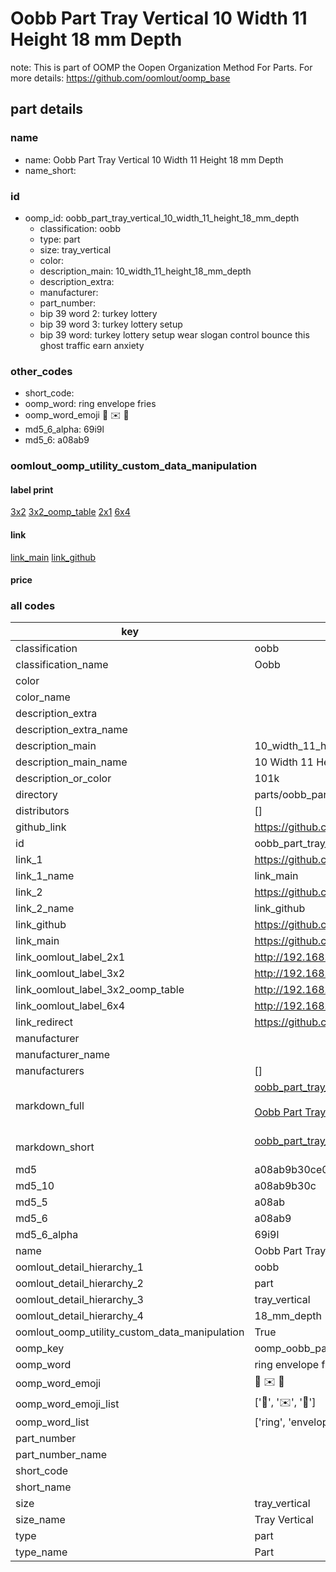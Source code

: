 # Oobb Part Tray Vertical 10 Width 11 Height 18 mm Depth  

note: This is part of OOMP the Oopen Organization Method For Parts. For more details: https://github.com/oomlout/oomp_base

##  part details
  







### name
* name: Oobb Part Tray Vertical 10 Width 11 Height 18 mm Depth
* name_short: 
### id
* oomp_id: oobb_part_tray_vertical_10_width_11_height_18_mm_depth
  * classification: oobb
  * type: part
  * size: tray_vertical
  * color: 
  * description_main: 10_width_11_height_18_mm_depth
  * description_extra: 
  * manufacturer: 
  * part_number: 
  * bip 39 word 2: turkey lottery
  * bip 39 word 3: turkey lottery setup
  * bip 39 word: turkey lottery setup wear slogan control bounce this ghost traffic earn anxiety

### other_codes
* short_code: 
* oomp_word: ring envelope fries
* oomp_word_emoji :ring: :envelope: :fries:
* md5_6_alpha: 69i9l
* md5_6: a08ab9






### oomlout_oomp_utility_custom_data_manipulation
#### label print
[3x2](http://192.168.1.245:1112/?label=oomp%2069i9l)
[3x2_oomp_table](http://192.168.1.108:1112/?label=oomp%2069i9l)
[2x1](http://192.168.1.242:1112/?label=oomp%2069i9l)
[6x4](http://192.168.1.55:1112/?label=oomp%2069i9l)    

#### link

[link_main](https://github.com/oomlout/oomlout_oomp_version_1_messy/tree/main/parts/oobb_part_tray_vertical_10_width_11_height_18_mm_depth) [link_github](https://github.com/oomlout/oomlout_oomp_version_1_messy/tree/main/parts/oobb_part_tray_vertical_10_width_11_height_18_mm_depth)                             

#### price







### all codes 
| key | value |  
| --- | --- |  
| classification | oobb |  
| classification_name | Oobb |  
| color |  |  
| color_name |  |  
| description_extra |  |  
| description_extra_name |  |  
| description_main | 10_width_11_height_18_mm_depth |  
| description_main_name | 10 Width 11 Height 18 mm Depth |  
| description_or_color | 101k |  
| directory | parts/oobb_part_tray_vertical_10_width_11_height_18_mm_depth |  
| distributors | [] |  
| github_link | https://github.com/oomlout/oomlout_oomp_part_src/tree/main/parts/oobb_part_tray_vertical_10_width_11_height_18_mm_depth |  
| id | oobb_part_tray_vertical_10_width_11_height_18_mm_depth |  
| link_1 | https://github.com/oomlout/oomlout_oomp_version_1_messy/tree/main/parts/oobb_part_tray_vertical_10_width_11_height_18_mm_depth |  
| link_1_name | link_main |  
| link_2 | https://github.com/oomlout/oomlout_oomp_version_1_messy/tree/main/parts/oobb_part_tray_vertical_10_width_11_height_18_mm_depth |  
| link_2_name | link_github |  
| link_github | https://github.com/oomlout/oomlout_oomp_version_1_messy/tree/main/parts/oobb_part_tray_vertical_10_width_11_height_18_mm_depth |  
| link_main | https://github.com/oomlout/oomlout_oomp_version_1_messy/tree/main/parts/oobb_part_tray_vertical_10_width_11_height_18_mm_depth |  
| link_oomlout_label_2x1 | http://192.168.1.242:1112/?label=oomp%2069i9l |  
| link_oomlout_label_3x2 | http://192.168.1.245:1112/?label=oomp%2069i9l |  
| link_oomlout_label_3x2_oomp_table | http://192.168.1.108:1112/?label=oomp%2069i9l |  
| link_oomlout_label_6x4 | http://192.168.1.55:1112/?label=oomp%2069i9l |  
| link_redirect | https://github.com/oomlout/oomlout_oomp_version_1_messy/tree/main/parts/oobb_part_tray_vertical_10_width_11_height_18_mm_depth |  
| manufacturer |  |  
| manufacturer_name |  |  
| manufacturers | [] |  
| markdown_full | [oobb_part_tray_vertical_10_width_11_height_18_mm_depth](none)<br>[](none)<br>[Oobb Part Tray Vertical 10 Width 11 Height 18 Mm Depth](none)<br><br> |  
| markdown_short | [oobb_part_tray_vertical_10_width_11_height_18_mm_depth](none)<br><br> |  
| md5 | a08ab9b30ce0c34cbde5ff8789210755 |  
| md5_10 | a08ab9b30c |  
| md5_5 | a08ab |  
| md5_6 | a08ab9 |  
| md5_6_alpha | 69i9l |  
| name | Oobb Part Tray Vertical 10 Width 11 Height 18 mm Depth |  
| oomlout_detail_hierarchy_1 | oobb |  
| oomlout_detail_hierarchy_2 | part |  
| oomlout_detail_hierarchy_3 | tray_vertical |  
| oomlout_detail_hierarchy_4 | 18_mm_depth |  
| oomlout_oomp_utility_custom_data_manipulation | True |  
| oomp_key | oomp_oobb_part_tray_vertical_10_width_11_height_18_mm_depth |  
| oomp_word | ring envelope fries |  
| oomp_word_emoji | :ring: :envelope: :fries: |  
| oomp_word_emoji_list | [':ring:', ':envelope:', ':fries:'] |  
| oomp_word_list | ['ring', 'envelope', 'fries'] |  
| part_number |  |  
| part_number_name |  |  
| short_code |  |  
| short_name |  |  
| size | tray_vertical |  
| size_name | Tray Vertical |  
| type | part |  
| type_name | Part |  
